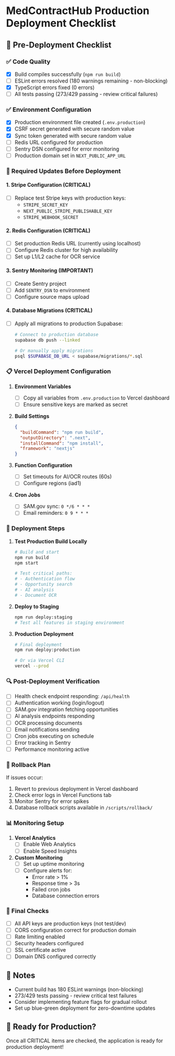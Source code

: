 # MedContractHub Production Deployment Checklist

## 🎯 Pre-Deployment Checklist

### ✅ Code Quality
- [x] Build compiles successfully (`npm run build`)
- [ ] ESLint errors resolved (180 warnings remaining - non-blocking)
- [x] TypeScript errors fixed (0 errors)
- [ ] All tests passing (273/429 passing - review critical failures)

### ✅ Environment Configuration
- [x] Production environment file created (`.env.production`)
- [x] CSRF secret generated with secure random value
- [x] Sync token generated with secure random value
- [ ] Redis URL configured for production
- [ ] Sentry DSN configured for error monitoring
- [ ] Production domain set in `NEXT_PUBLIC_APP_URL`

### 🔄 Required Updates Before Deployment

#### 1. **Stripe Configuration** (CRITICAL)
- [ ] Replace test Stripe keys with production keys:
  - `STRIPE_SECRET_KEY`
  - `NEXT_PUBLIC_STRIPE_PUBLISHABLE_KEY`
  - `STRIPE_WEBHOOK_SECRET`

#### 2. **Redis Configuration** (CRITICAL)
- [ ] Set production Redis URL (currently using localhost)
- [ ] Configure Redis cluster for high availability
- [ ] Set up L1/L2 cache for OCR service

#### 3. **Sentry Monitoring** (IMPORTANT)
- [ ] Create Sentry project
- [ ] Add `SENTRY_DSN` to environment
- [ ] Configure source maps upload

#### 4. **Database Migrations** (CRITICAL)
- [ ] Apply all migrations to production Supabase:
  ```bash
  # Connect to production database
  supabase db push --linked
  
  # Or manually apply migrations
  psql $SUPABASE_DB_URL < supabase/migrations/*.sql
  ```

### 📋 Vercel Deployment Configuration

1. **Environment Variables**
   - [ ] Copy all variables from `.env.production` to Vercel dashboard
   - [ ] Ensure sensitive keys are marked as secret

2. **Build Settings**
   ```json
   {
     "buildCommand": "npm run build",
     "outputDirectory": ".next",
     "installCommand": "npm install",
     "framework": "nextjs"
   }
   ```

3. **Function Configuration**
   - [ ] Set timeouts for AI/OCR routes (60s)
   - [ ] Configure regions (iad1)

4. **Cron Jobs**
   - [ ] SAM.gov sync: `0 */6 * * *`
   - [ ] Email reminders: `0 9 * * *`

### 🚀 Deployment Steps

1. **Test Production Build Locally**
   ```bash
   # Build and start
   npm run build
   npm start
   
   # Test critical paths:
   # - Authentication flow
   # - Opportunity search
   # - AI analysis
   # - Document OCR
   ```

2. **Deploy to Staging**
   ```bash
   npm run deploy:staging
   # Test all features in staging environment
   ```

3. **Production Deployment**
   ```bash
   # Final deployment
   npm run deploy:production
   
   # Or via Vercel CLI
   vercel --prod
   ```

### 🔍 Post-Deployment Verification

- [ ] Health check endpoint responding: `/api/health`
- [ ] Authentication working (login/logout)
- [ ] SAM.gov integration fetching opportunities
- [ ] AI analysis endpoints responding
- [ ] OCR processing documents
- [ ] Email notifications sending
- [ ] Cron jobs executing on schedule
- [ ] Error tracking in Sentry
- [ ] Performance monitoring active

### 🚨 Rollback Plan

If issues occur:
1. Revert to previous deployment in Vercel dashboard
2. Check error logs in Vercel Functions tab
3. Monitor Sentry for error spikes
4. Database rollback scripts available in `/scripts/rollback/`

### 📊 Monitoring Setup

1. **Vercel Analytics**
   - [ ] Enable Web Analytics
   - [ ] Enable Speed Insights

2. **Custom Monitoring**
   - [ ] Set up uptime monitoring
   - [ ] Configure alerts for:
     - Error rate > 1%
     - Response time > 3s
     - Failed cron jobs
     - Database connection errors

### 🎯 Final Checks

- [ ] All API keys are production keys (not test/dev)
- [ ] CORS configuration correct for production domain
- [ ] Rate limiting enabled
- [ ] Security headers configured
- [ ] SSL certificate active
- [ ] Domain DNS configured correctly

## 📝 Notes

- Current build has 180 ESLint warnings (non-blocking)
- 273/429 tests passing - review critical test failures
- Consider implementing feature flags for gradual rollout
- Set up blue-green deployment for zero-downtime updates

## 🚀 Ready for Production?

Once all CRITICAL items are checked, the application is ready for production deployment!